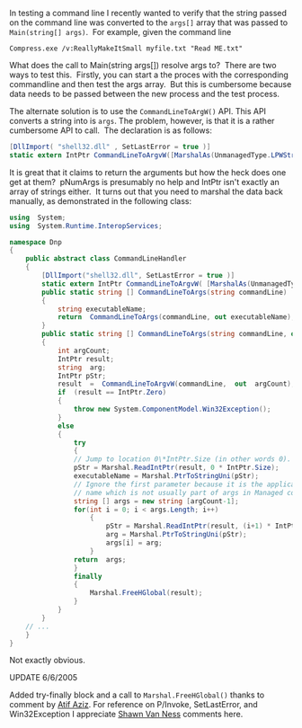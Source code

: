 

In testing a command line I recently wanted to verify that the string passed on the command line was converted to the ```args[]``` array that was passed to ```Main(string[] args)```.  For example, given the command line

```Compress.exe /v:ReallyMakeItSmall myfile.txt "Read ME.txt"``` 

What does the call to  Main(string args[])  resolve  args  to?  There are two ways to test this.  Firstly, you can start a the proces with the corresponding commandline and then test the args array.  But this is cumbersome because data needs to be passed between the new process and the test process.

The alternate solution is to use the ```CommandLineToArgW()``` API. This API converts a string into is ```args```. The problem, however, is that it is a rather cumbersome API to call.  The declaration is as follows:

```csharp
[DllImport( "shell32.dll" , SetLastError = true )]
static extern IntPtr CommandLineToArgvW([MarshalAs(UnmanagedType.LPWStr)] string lpCmdLine, out int pNumArgs);
```
It is great that it claims to return the arguments but how the heck does one get at them?   pNumArgs  is presumably no help and  IntPtr  isn't exactly an array of strings either.  It turns out that you need to marshal the data back manually, as demonstrated in the following class:
```csharp
using  System;
using  System.Runtime.InteropServices;

namespace Dnp 
{  
    public abstract class CommandLineHandler 
    { 
        [DllImport("shell32.dll", SetLastError = true )] 
        static extern IntPtr CommandLineToArgvW( [MarshalAs(UnmanagedType.LPWStr)] string lpCmdLine, out int pNumArgs);
        public static string [] CommandLineToArgs(string commandLine)
        {  
            string executableName;  
            return  CommandLineToArgs(commandLine, out executableName); 
        }
        public static string [] CommandLineToArgs(string commandLine, out string executableName) 
        { 
            int argCount; 
            IntPtr result;  
            string  arg; 
            IntPtr pStr; 
            result  =  CommandLineToArgvW(commandLine,  out  argCount);
            if  (result == IntPtr.Zero) 
            {  
                throw new System.ComponentModel.Win32Exception(); 
            }  
            else
            {  
                try  
                {  
                // Jump to location 0\*IntPtr.Size (in other words 0).  
                pStr = Marshal.ReadIntPtr(result, 0 * IntPtr.Size); 
                executableName = Marshal.PtrToStringUni(pStr);
                // Ignore the first parameter because it is the application   
                // name which is not usually part of args in Managed code.   
                string [] args = new string [argCount-1];  
                for(int i = 0; i < args.Length; i++) 
                    { 
                        pStr = Marshal.ReadIntPtr(result, (i+1) * IntPtr.Size); 
                        arg = Marshal.PtrToStringUni(pStr); 
                        args[i] = arg; 
                    }
                return  args; 
                }  
                finally  
                { 
                    Marshal.FreeHGlobal(result); 
                } 
            } 
        }
    // ... 
    } 
} 
```

Not exactly obvious.

UPDATE 6/6/2005

Added try-finally block and a call to ```Marshal.FreeHGlobal()``` thanks to comment by [Atif Aziz](https://www.raboof.com/). For reference on P/Invoke, SetLastError, and Win32Exception  I appreciate [Shawn Van Ness](https://www.windojitsu.com) comments here.
